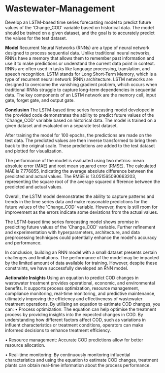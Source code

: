 # Wastewater-Management
Develop an LSTM-based time series forecasting model to predict future values of the 'Change_COD' variable based on historical data. The model should be trained on a given dataset, and the goal is to accurately predict the values for the test dataset.

**Model**
Recurrent Neural Networks (RNNs) are a type of neural network designed to process sequential data. Unlike traditional neural networks, RNNs have a memory that allows them to remember past information and use it to make predictions or understand the current data point in context. RNNs are often used in tasks like language processing, translation, and speech recognition.
LSTM stands for Long Short-Term Memory, which is a type of recurrent neural network (RNN) architecture. LSTM networks are designed to overcome the vanishing gradient problem, which occurs when traditional RNNs struggle to capture long-term dependencies in sequential data. The key components of an LSTM network are the memory cell, input gate, forget gate, and output gate.

**Conclusion**
The LSTM-based time series forecasting model developed in the provided code demonstrates the ability to predict future values of the 'Change_COD' variable based on historical data. The model is trained on a given dataset and evaluated on a separate test dataset.
 
After training the model for 100 epochs, the predictions are made on the test data. The predicted values are then inverse transformed to bring them back to the original scale. These predictions are added to the test dataset and plotted for visualization.
 
The performance of the model is evaluated using two metrics: mean absolute error (MAE) and root mean squared error (RMSE). The calculated MAE is 7.776855, indicating the average absolute difference between the predicted and actual values. The RMSE is 13.051565090663203, representing the square root of the average squared difference between the predicted and actual values.
 
Overall, the LSTM model demonstrates the ability to capture patterns and trends in the time series data and make reasonable predictions for the future values of the 'Change_COD' variable. However, there is still room for improvement as the errors indicate some deviations from the actual values.

 The LSTM-based time series forecasting model shows promise in predicting future values of the 'Change_COD' variable. Further refinement and experimentation with hyperparameters, architecture, and data preprocessing techniques could potentially enhance the model's accuracy and performance.

In conclusion, building an RNN model with a small dataset presents certain challenges and limitations. The performance of the model may be impacted by the limited amount of data available for training. However, despite these constraints, we have successfully developed an RNN model.

**Actionable Insights**
Using an equation to predict COD changes in wastewater treatment provides operational, economic, and environmental benefits. It supports process optimization, resource management, compliance monitoring, real-time monitoring, and predictive maintenance, ultimately improving the efficiency and effectiveness of wastewater treatment operations.
By utilising an equation to estimate COD changes, you can:
•	Process optimization: The equation can help optimise the treatment process by providing insights into the expected changes in COD. By understanding how different factors affect COD, such as variations in influent characteristics or treatment conditions, operators can make informed decisions to enhance treatment efficiency.

•	Resource management: Accurate COD predictions allow for better resource allocation.


•	Real-time monitoring: By continuously monitoring influential characteristics and using the equation to estimate COD changes, treatment plants can obtain real-time information about the process performance.
 

